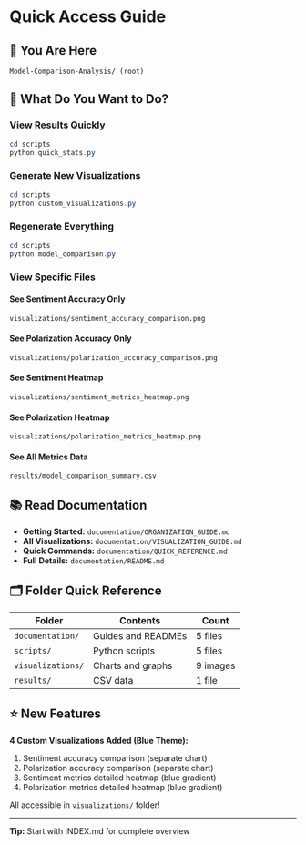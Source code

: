 # Quick Access Guide

## 📍 You Are Here
```
Model-Comparison-Analysis/ (root)
```

## 🎯 What Do You Want to Do?

### View Results Quickly
```powershell
cd scripts
python quick_stats.py
```

### Generate New Visualizations
```powershell
cd scripts
python custom_visualizations.py
```

### Regenerate Everything
```powershell
cd scripts
python model_comparison.py
```

### View Specific Files

#### See Sentiment Accuracy Only
```
visualizations/sentiment_accuracy_comparison.png
```

#### See Polarization Accuracy Only
```
visualizations/polarization_accuracy_comparison.png
```

#### See Sentiment Heatmap
```
visualizations/sentiment_metrics_heatmap.png
```

#### See Polarization Heatmap
```
visualizations/polarization_metrics_heatmap.png
```

#### See All Metrics Data
```
results/model_comparison_summary.csv
```

## 📚 Read Documentation

- **Getting Started:** `documentation/ORGANIZATION_GUIDE.md`
- **All Visualizations:** `documentation/VISUALIZATION_GUIDE.md`
- **Quick Commands:** `documentation/QUICK_REFERENCE.md`
- **Full Details:** `documentation/README.md`

## 🗂️ Folder Quick Reference

| Folder | Contents | Count |
|--------|----------|-------|
| `documentation/` | Guides and READMEs | 5 files |
| `scripts/` | Python scripts | 5 files |
| `visualizations/` | Charts and graphs | 9 images |
| `results/` | CSV data | 1 file |

## ⭐ New Features

**4 Custom Visualizations Added (Blue Theme):**
1. Sentiment accuracy comparison (separate chart)
2. Polarization accuracy comparison (separate chart)
3. Sentiment metrics detailed heatmap (blue gradient)
4. Polarization metrics detailed heatmap (blue gradient)

All accessible in `visualizations/` folder!

---
**Tip:** Start with INDEX.md for complete overview

